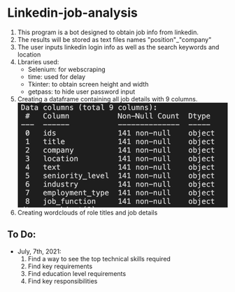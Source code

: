 # Linkedin-job-analysis

<ol>
  <li>This program is a bot designed to obtain job info from linkedin.</li>
  <li>The results will be stored as text files names "position"_"company"</li>
  <li>The user inputs linkedin login info as well as the search keywords and location</li>
  <li>Lbraries used:
    <ul>
      <li>Selenium: for webscraping</li>
      <li>time: used for delay</li>
      <li>Tkinter: to obtain screen height and width</li>
      <li>getpass: to hide user password input</li>
    </ul>
    
  </li>
  <li>Creating a dataframe containing all job details with 9 columns.
  <img src="./graphs/job_df_info.png"></img>
  </li>
  <li>Creating wordclouds of role titles and job details</li>
</ol>
 
## To Do:
<ul>
  <li>July, 7th, 2021: 
    <ol>
      <li>Find a way to see the top technical skills required</li>
      <li>Find key requirements</li>
      <li>Find education level requirements</li>
      <li>Find key responsibilities</li>
    </ol>
  </li>

</ul>